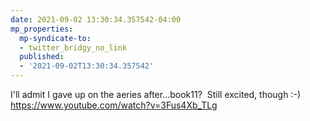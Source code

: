 ```yaml
---
date: 2021-09-02 13:30:34.357542-04:00
mp_properties:
  mp-syndicate-to:
  - twitter_bridgy_no_link
  published:
  - '2021-09-02T13:30:34.357542'
---
```


I'll admit I gave up on the aeries after...book11? &nbsp;Still excited, though :-)  https://www.youtube.com/watch?v=3Fus4Xb_TLg
